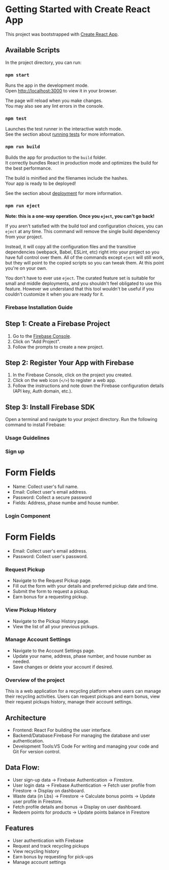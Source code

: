 # Getting Started with Create React App

This project was bootstrapped with [Create React App](https://github.com/facebook/create-react-app).

## Available Scripts

In the project directory, you can run:

### `npm start`

Runs the app in the development mode.\
Open [http://localhost:3000](http://localhost:3000) to view it in your browser.

The page will reload when you make changes.\
You may also see any lint errors in the console.

### `npm test`

Launches the test runner in the interactive watch mode.\
See the section about [running tests](https://facebook.github.io/create-react-app/docs/running-tests) for more information.

### `npm run build`

Builds the app for production to the `build` folder.\
It correctly bundles React in production mode and optimizes the build for the best performance.

The build is minified and the filenames include the hashes.\
Your app is ready to be deployed!

See the section about [deployment](https://facebook.github.io/create-react-app/docs/deployment) for more information.

### `npm run eject`

**Note: this is a one-way operation. Once you `eject`, you can't go back!**

If you aren't satisfied with the build tool and configuration choices, you can `eject` at any time. This command will remove the single build dependency from your project.

Instead, it will copy all the configuration files and the transitive dependencies (webpack, Babel, ESLint, etc) right into your project so you have full control over them. All of the commands except `eject` will still work, but they will point to the copied scripts so you can tweak them. At this point you're on your own.

You don't have to ever use `eject`. The curated feature set is suitable for small and middle deployments, and you shouldn't feel obligated to use this feature. However we understand that this tool wouldn't be useful if you couldn't customize it when you are ready for it.

### Firebase Installation Guide

## Step 1: Create a Firebase Project

1. Go to the [Firebase Console](https://console.firebase.google.com/).
2. Click on "Add Project".
3. Follow the prompts to create a new project.

## Step 2: Register Your App with Firebase

1. In the Firebase Console, click on the project you created.
2. Click on the web icon (`</>`) to register a web app.
3. Follow the instructions and note down the Firebase configuration details (API key, Auth domain, etc.).

## Step 3: Install Firebase SDK

Open a terminal and navigate to your project directory. Run the following command to install Firebase:

### Usage Guidelines

### Sign up

# Form Fields
- Name: Collect user's full name.
- Email: Collect user's email address.
- Password: Collect a secure password 
- Fields: Address, phase numbe amd house number.

### Login Component

# Form Fields
- Email: Collect user's email address.
- Password: Collect user's password.

### Request Pickup

- Navigate to the Request Pickup page.
- Fill out the form with your details and preferred pickup date and time.
- Submit the form to request a pickup.
-  Earn bonus for a requesting pickup.

### View Pickup History

- Navigate to the Pickup History page.
- View the list of all your previous pickups.

### Manage Account Settings

- Navigate to the Account Settings page.
- Update your name, address, phase number, and house number as needed.
- Save changes or delete your account if desired.

### Overview of the project

This is a web application for a recycling platform where users can manage their recycling activities. Users can request pickups and earn bonus, view their  request pickups history, manage their account settings.

## Architecture

- Frontend: React For building the user interface.
- Backend/Database:Firebase For managing the database and user   authentication.
- Development Tools:VS Code For writing and managing your code and Git For version control.

##  Data Flow:
- User sign-up data -> Firebase Authentication -> Firestore.
- User login data -> Firebase Authentication -> Fetch user profile from  Firestore -> Display on dashboard.
- Waste data (in Lbs) -> Firestore -> Calculate bonus points -> Update user profile in Firestore.
- Fetch profile details and bonus -> Display on user dashboard.
- Redeem points for products -> Update points balance in Firestore


## Features

- User authentication with Firebase
- Request and track recycling pickups
- View recycling history
- Earn bonus by requesting for pick-ups
- Manage account settings